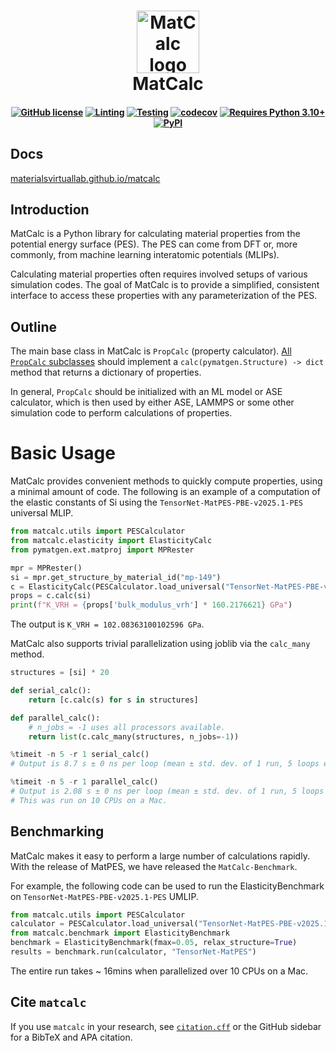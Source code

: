 <h1 align="center">
  <img src="https://github.com/materialsvirtuallab/matcalc/assets/30958850/89486f2f-73fb-40fb-803a-dfafe510eb6d" width="100" alt="MatCalc logo" style="vertical-align: middle;" /><br>
  MatCalc
</h1>

<h4 align="center">

[![GitHub license](https://img.shields.io/github/license/materialsvirtuallab/matcalc)](https://github.com/materialsvirtuallab/matcalc/blob/main/LICENSE)
[![Linting](https://github.com/materialsvirtuallab/matcalc/workflows/Linting/badge.svg)](https://github.com/materialsvirtuallab/matcalc/workflows/Linting/badge.svg)
[![Testing](https://github.com/materialsvirtuallab/matcalc/workflows/Testing/badge.svg)](https://github.com/materialsvirtuallab/matcalc/workflows/Testing/badge.svg)
[![codecov](https://codecov.io/gh/materialsvirtuallab/matcalc/branch/main/graph/badge.svg?token=OR7Z9WWRRC)](https://codecov.io/gh/materialsvirtuallab/matcalc)
[![Requires Python 3.10+](https://img.shields.io/badge/Python-3.10+-blue.svg?logo=python&logoColor=white)](https://python.org/downloads)
[![PyPI](https://img.shields.io/pypi/v/matcalc?logo=pypi&logoColor=white)](https://pypi.org/project/matcalc?logo=pypi&logoColor=white)

</h4>

## Docs

[materialsvirtuallab.github.io/matcalc](https://materialsvirtuallab.github.io/matcalc)

## Introduction

MatCalc is a Python library for calculating material properties from the potential energy surface (PES). The
PES can come from DFT or, more commonly, from machine learning interatomic potentials (MLIPs).

Calculating material properties often requires involved setups of various simulation codes. The
goal of MatCalc is to provide a simplified, consistent interface to access these properties with any
parameterization of the PES.

## Outline

The main base class in MatCalc is `PropCalc` (property calculator). [All `PropCalc` subclasses](https://github.com/search?q=repo%3Amaterialsvirtuallab%2Fmatcalc%20%22(PropCalc)%22) should implement a
`calc(pymatgen.Structure) -> dict` method that returns a dictionary of properties.

In general, `PropCalc` should be initialized with an ML model or ASE calculator, which is then used by either ASE,
LAMMPS or some other simulation code to perform calculations of properties.

# Basic Usage

MatCalc provides convenient methods to quickly compute properties, using a minimal amount of code. The following is
an example of a computation of the elastic constants of Si using the `TensorNet-MatPES-PBE-v2025.1-PES` universal MLIP.

```python
from matcalc.utils import PESCalculator
from matcalc.elasticity import ElasticityCalc
from pymatgen.ext.matproj import MPRester

mpr = MPRester()
si = mpr.get_structure_by_material_id("mp-149")
c = ElasticityCalc(PESCalculator.load_universal("TensorNet-MatPES-PBE-v2025.1-PES"), relax_structure=True)
props = c.calc(si)
print(f"K_VRH = {props['bulk_modulus_vrh'] * 160.2176621} GPa")
```

The output is `K_VRH = 102.08363100102596 GPa`.

MatCalc also supports trivial parallelization using joblib via the `calc_many` method.

```python
structures = [si] * 20

def serial_calc():
    return [c.calc(s) for s in structures]

def parallel_calc():
    # n_jobs = -1 uses all processors available.
    return list(c.calc_many(structures, n_jobs=-1))

%timeit -n 5 -r 1 serial_calc()
# Output is 8.7 s ± 0 ns per loop (mean ± std. dev. of 1 run, 5 loops each)

%timeit -n 5 -r 1 parallel_calc()
# Output is 2.08 s ± 0 ns per loop (mean ± std. dev. of 1 run, 5 loops each)
# This was run on 10 CPUs on a Mac.
```

## Benchmarking

MatCalc makes it easy to perform a large number of calculations rapidly. With the release of MatPES, we have released
the `MatCalc-Benchmark`.

For example, the following code can be used to run the ElasticityBenchmark on `TensorNet-MatPES-PBE-v2025.1-PES` UMLIP.

```python
from matcalc.utils import PESCalculator
calculator = PESCalculator.load_universal("TensorNet-MatPES-PBE-v2025.1-PES")
from matcalc.benchmark import ElasticityBenchmark
benchmark = ElasticityBenchmark(fmax=0.05, relax_structure=True)
results = benchmark.run(calculator, "TensorNet-MatPES")
```

The entire run takes ~ 16mins when parallelized over 10 CPUs on a Mac.

## Cite `matcalc`

If you use `matcalc` in your research, see [`citation.cff`](citation.cff) or the GitHub sidebar for a BibTeX and APA citation.
